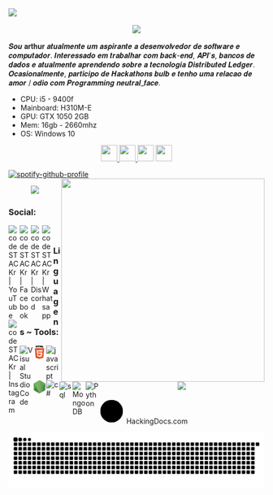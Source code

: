 <img src="https://user-images.githubusercontent.com/70382532/138322189-2db8df52-9dcb-40a0-88a8-c365466bd33d.gif">
<p align="center">
<img src="https://readme-typing-svg.herokuapp.com?color=8C65F7FF&center=true&size=22&lines=Inovação;HARDzy;Tecnologia;Gamer;"/>
</p>

𝑺𝒐𝒖 𝐚𝐫𝐭𝐡𝐮𝐫 𝒂𝒕𝒖𝒂𝒍𝒎𝒆𝒏𝒕𝒆 𝒖𝒎 𝒂𝒔𝒑𝒊𝒓𝒂𝒏𝒕𝒆 𝒂 𝒅𝒆𝒔𝒆𝒏𝒗𝒐𝒍𝒗𝒆𝒅𝒐𝒓 𝒅𝒆 𝒔𝒐𝒇𝒕𝒘𝒂𝒓𝒆 𝒆 𝒄𝒐𝒎𝒑𝒖𝒕𝒂𝒅𝒐𝒓. 𝑰𝒏𝒕𝒆𝒓𝒆𝒔𝒔𝒂𝒅𝒐 𝒆𝒎 𝒕𝒓𝒂𝒃𝒂𝒍𝒉𝒂𝒓 𝒄𝒐𝒎 𝒃𝒂𝒄𝒌-𝒆𝒏𝒅, 𝑨𝑷𝑰'𝒔, 𝒃𝒂𝒏𝒄𝒐𝒔 𝒅𝒆 𝒅𝒂𝒅𝒐𝒔 𝒆 𝒂𝒕𝒖𝒂𝒍𝒎𝒆𝒏𝒕𝒆 𝒂𝒑𝒓𝒆𝒏𝒅𝒆𝒏𝒅𝒐 𝒔𝒐𝒃𝒓𝒆 𝒂 𝒕𝒆𝒄𝒏𝒐𝒍𝒐𝒈𝒊𝒂 𝑫𝒊𝒔𝒕𝒓𝒊𝒃𝒖𝒕𝒆𝒅 𝑳𝒆𝒅𝒈𝒆𝒓. 𝑶𝒄𝒂𝒔𝒊𝒐𝒏𝒂𝒍𝒎𝒆𝒏𝒕𝒆, 𝒑𝒂𝒓𝒕𝒊𝒄𝒊𝒑𝒐 𝒅𝒆 𝑯𝒂𝒄𝒌𝒂𝒕𝒉𝒐𝒏𝒔 𝒃𝒖𝒍𝒃 𝒆 𝒕𝒆𝒏𝒉𝒐 𝒖𝒎𝒂 𝒓𝒆𝒍𝒂𝒄𝒂𝒐 𝒅𝒆 𝒂𝒎𝒐𝒓 / 𝒐𝒅𝒊𝒐 𝒄𝒐𝒎 𝑷𝒓𝒐𝒈𝒓𝒂𝒎𝒎𝒊𝒏𝒈 𝒏𝒆𝒖𝒕𝒓𝒂𝒍_𝒇𝒂𝒄𝒆.

- CPU: i5 - 9400f
- Mainboard: H310M-E 
- GPU: GTX 1050 2GB
- Mem: 16gb - 2660mhz
- OS: Windows 10

<p align="center" >
 <a href="https://graphql.org/">
<img height="32" width="32" src="https://res.cloudinary.com/dkfobbwsu/image/upload/v1597534392/graphql.svg" />
 <a/>   
 <a href="https://reactjs.org/">
  <img height="32" width="32" src="https://res.cloudinary.com/dkfobbwsu/image/upload/v1597534460/react.svg" />
  <a/>
    <img height="32" width="32" src="https://res.cloudinary.com/dkfobbwsu/image/upload/v1597534532/node-dot-js.svg" />
    <img height="32" width="32" src="https://res.cloudinary.com/dkfobbwsu/image/upload/v1597534606/typescript.svg" />

[![spotify-github-profile](https://spotify-github-profile.vercel.app/api/view?uid=elp98176vxm62d1u7bfcf9f56&cover_image=true&theme=novatorem&bar_color=53b14f&bar_color_cover=false)](https://allmylinks.com/arthurferreira053)
    <img align="right" width="400" height="400" src="https://cdn.discordapp.com/attachments/814175338653286431/815460598312599572/tumblr_ncmc7gvndn1tp5wz6o1_500.gif">

<p align='center'><a href="#"><img height=auto width=auto src="https://discord.c99.nl/widget/theme-3/998717113881600082.png" height="1000px"/></a></p>

### Social:

[<img align="left" alt="codeSTACKr | YouTube" width="22px" src="https://cdn.icon-icons.com/icons2/1584/PNG/512/3721679-youtube_108064.png" />][youtube]
[<img align="left" alt="codeSTACKr | Facebook" width="22px" src="https://cdn.discordapp.com/emojis/878688582586482698.png?v=1" />][Facebook]
[<img align="left" alt="codeSTACKr | Discord" width="22px" src="https://discord.com/assets/2c21aeda16de354ba5334551a883b481.png" />][discord]
[<img align="left" alt="codeSTACKr | Whatsapp" width="22px" src="https://cdn.discordapp.com/emojis/878664582393114634.png?v=1" />][Whatsapp]
[<img align="left" alt="codeSTACKr | Instagram" width="22px" src="https://upload.wikimedia.org/wikipedia/commons/thumb/a/a5/Instagram_icon.png/600px-Instagram_icon.png" />][instagram]

<br />

### Linguagens ~ Tools:

[<img align="left" alt="Visual Studio Code" width="26px" src="https://upload.wikimedia.org/wikipedia/commons/4/4b/Visual_Studio_Code_Insiders_1.36_icon.svg" />][webdevplaylist]
[<img align="left" alt="HTML5" width="26px" src="https://raw.githubusercontent.com/github/explore/80688e429a7d4ef2fca1e82350fe8e3517d3494d/topics/html/html.png" />][webdevplaylist]
[<img align="left" alt="javascript" width="26px" src="https://img.icons8.com/color/48/000000/javascript--v1.png" />][webdevplaylist]
[<img align="left" alt="Node.js" width="26px" src="https://raw.githubusercontent.com/github/explore/80688e429a7d4ef2fca1e82350fe8e3517d3494d/topics/nodejs/nodejs.png" />][webdevplaylist]
[<img align="left" alt="c#" width="26px" src="https://img.icons8.com/color/48/000000/c-plus-plus-logo.png" />][webdevplaylist]
[<img align="left" alt="sql" width="26px" src="https://img.icons8.com/color/48/000000/sql.png" />][webdevplaylist]
[<img align="left" alt="MongoDB" width="26px" src="https://www.pngkey.com/png/full/383-3838923_open-mongodb-icon.png" />][webdevplaylist]
[<img align="left" alt="Python" width="26px" src="https://upload.wikimedia.org/wikipedia/commons/c/c3/Python-logo-notext.svg" />][webdevplaylist]

<br />
<br />

  <p align="center">
  <img width="48%" src="https://github-readme-stats.vercel.app/api?username=ntsd&show_icons=true&theme=blue-green&hide_title=true&line_height=26" />
</a>

  
<div class="category column">
                            <svg xmlns="http://www.w3.org/2000/svg" viewBox="0 0 120 120" width="50" height="50" class="gauge high">
                                <circle class="gauge-base" r="53" cx="60" cy="60"/>
                                <circle class="gauge-arc" transform="rotate(-90 60 60)" r="53" cx="60" cy="60" stroke-dasharray="322.42 329"/>
                                <text x="60" y="60" dominant-baseline="central">98</text>
                                <circle class="gauge-arc" transform="rotate(-90 60 60)" r="53" cx="60" cy="60" stroke-dasharray="329 329"/>
                                <text x="60" y="60" dominant-baseline="central">100</text>
                            </svg>
                            <span class="title">HackingDocs.com</span>
                        </div>

![Snake animation](https://github.com/limathiagos/limathiagos/blob/output/github-contribution-grid-snake.svg)  
  
[discord]: https://discord.gg/hardzy
[youtube]: https://www.youtube.com/channel/UCMJqwEZTyCAIt-vtTZ0QgXQ?view_as=subscriber
[Facebook]: https://www.facebook.com/maiki.cracker.1
[Whatsapp]: https://wa.me/message/2C2AT3EHOZNQK1
[instagram]: https://www.instagram.com/arthur_ferreira061_dev/
[webdevplaylist]: https://youtu.be/-wuc6XAyHZI

